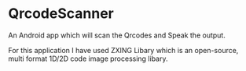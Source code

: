# QrcodeScanner
An Android app which will scan the Qrcodes and Speak the output.

For this application I have used ZXING Libary which is an open-source, multi format 1D/2D code image processing libary.
